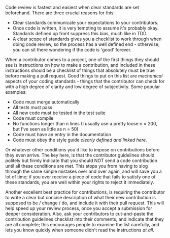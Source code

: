 Code review is fastest and easiest when clear standards are set beforehand. There are three crucial reasons for this:

 - Clear standards communicate your expectations to your contributors.
 - Once code is written, it is very tempting to assume it's probably okay. Standards defined up front suppress this bias, much like in TDD.
 - A clear scope of standards gives you a checklist to work through when doing code review, so the process has a well defined end - otherwise, you can sit there wondering if the code is 'good' forever.

When a contributor comes to a project, one of the first things they should see is instructions on how to make a contribution, and included in these instructions should be a checklist of things that absolutely must be true before making a pull request. Good things to put on this list are *mechanical* aspects of your coding standards - things that the contributor can check for with a high degree of clarity and low degree of subjectivity. Some popular examples:
 - Code must merge automatically
 - All tests must pass
 - All new code must be tested in the test suite
 - Code must compile
 - No functions longer than n lines (I usually use a pretty loose n = 200, but I've seen as little as n = 50)
 - Code must have an entry in the documentation
 - Code must obey the style guide *clearly defined and linked here*.

 Or whatever other conditions you'd like to impose on contributions before they even arrive. The key here, is that the contributor guidelines should politely but firmly indicate that you should NOT send a code contribution until all these conditions are met. This stops you from having to slog through the same simple mistakes over and over again, and will save you a lot of time; if you ever receive a piece of code that fails to satisfy one of these standards, you are well within your rights to reject it immediately.

Another excellent best practice for contributions, is requiring the contributor to write a clear but concise description of what their new contribution is supposed to be / change / do, and include it with their pull request. This will help speed up your review process, once you accept a submission for deeper consideration. Also, ask your contributors to cut-and-paste the contribution guidelines checklist into their comments, and indicate that they are all complete; this encourages people to examine the list carefully, and lets you know quickly when someone didn't read the instructions *at all*.
